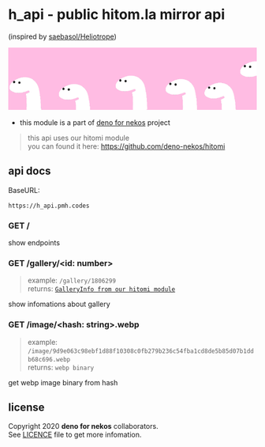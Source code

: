 # h_api - public hitom.la mirror api
(inspired by [saebasol/Heliotrope](https://github.com/Saebasol/Heliotrope))

![banner](https://github.com/deno-nekos/hitomi/raw/main/docs/banner.png)
* this module is a part of [deno for nekos](https://github.com/deno-nekos) project

> this api uses our hitomi module\
> you can found it here: https://github.com/deno-nekos/hitomi

## api docs
BaseURL:
```
https://h_api.pmh.codes
```

### GET /
show endpoints

### GET /gallery/<id: number>
> example: `/gallery/1806299`\
> returns: [`GalleryInfo from our hitomi module`](https://doc.deno.land/https/deno.land/x/hitomi@v0.1.1/mod.ts#GalleryInfo)

show infomations about gallery

### GET /image/<hash: string>.webp
> example: `/image/9d9e063c98ebf1d88f10308c0fb279b236c54fba1cd8de5b85d07b1ddb68c696.webp`\
> returns: `webp binary`

get webp image binary from hash

## license
Copyright 2020 **deno for nekos** collaborators.\
See [LICENCE](LICENSE) file to get more infomation.
